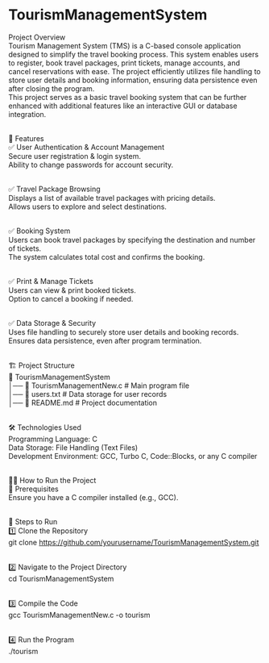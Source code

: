 # TourismManagementSystem
Project Overview<br>
Tourism Management System (TMS) is a C-based console application designed to simplify the travel booking process. This system enables users to register, book travel packages, print tickets, manage accounts, and cancel reservations with ease. The project efficiently utilizes file handling to store user details and booking information, ensuring data persistence even after closing the program.<br>
This project serves as a basic travel booking system that can be further enhanced with additional features like an interactive GUI or database integration.<br><br>

🎯 Features<br>
✅ User Authentication & Account Management<br>
Secure user registration & login system.<br>
Ability to change passwords for account security.<br><br>

✅ Travel Package Browsing<br>
Displays a list of available travel packages with pricing details.<br>
Allows users to explore and select destinations.<br><br>

✅ Booking System<br>
Users can book travel packages by specifying the destination and number of tickets.<br>
The system calculates total cost and confirms the booking.<br><br>

✅ Print & Manage Tickets<br>
Users can view & print booked tickets.<br>
Option to cancel a booking if needed.<br><br>

✅ Data Storage & Security<br>
Uses file handling to securely store user details and booking records.<br>
Ensures data persistence, even after program termination.<br><br>

🏗️ Project Structure<br>
📂 TourismManagementSystem<br>
│── 📜 TourismManagementNew.c   # Main program file  <br>
│── 📜 users.txt                # Data storage for user records  <br>
│── 📜 README.md                # Project documentation  <br><br>

🛠️ Technologies Used<br>
Programming Language: C<br>
Data Storage: File Handling (Text Files)<br>
Development Environment: GCC, Turbo C, Code::Blocks, or any C compiler<br><br>

🏃‍♂️ How to Run the Project<br>
🔹 Prerequisites<br>
Ensure you have a C compiler installed (e.g., GCC).<br><br>

🔹 Steps to Run<br>
1️⃣ Clone the Repository<br>
git clone https://github.com/yourusername/TourismManagementSystem.git<br><br>

2️⃣ Navigate to the Project Directory<br>
cd TourismManagementSystem<br><br>

3️⃣ Compile the Code<br>
gcc TourismManagementNew.c -o tourism<br><br>

4️⃣ Run the Program<br>
./tourism
